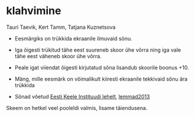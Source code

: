 # klahvimine 

Tauri Taevik, Kert Tamm, Tatjana Kuznetsova

* Eesmärgiks on trükkida ekraanile ilmuvaid sõnu.
* Iga õigesti trükitud tähe eest suureneb skoor ühe võrra ning iga vale tähe eest väheneb skoor ühe võrra.
* Peale igat viiendat õigesti kirjutatud sõna lisandub skoorile boonus +10.

* Mäng, mille eesmärk on võimalikult kiiresti ekraanile tekkivaid sõnu ära trükkida
* Sõnad võetud [Eesti Keele Instituudi lehelt](http://www.eki.ee/tarkvara/wordlist/), [lemmad2013](http://www.eki.ee/tarkvara/wordlist/lemmad2013.txt)

Skeem on hetkel veel pooleldi valmis, lisame täiendusena.